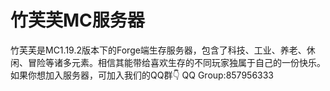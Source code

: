 # 竹芙芙MC服务器
竹芙芙是MC1.19.2版本下的Forge端生存服务器，包含了科技、工业、养老、休闲、冒险等诸多元素。相信其能带给喜欢生存的不同玩家独属于自己的一份快乐。
如果你想加入服务器，可加入我们的QQ群👇
QQ Group:857956333
